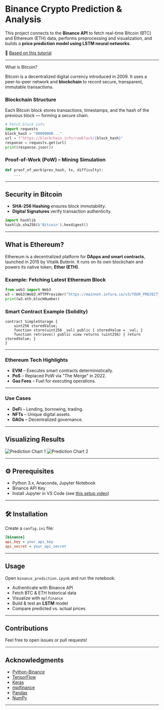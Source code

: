 

#  Binance Crypto Prediction & Analysis

This project connects to the **Binance API** to fetch real-time Bitcoin (BTC) and Ethereum (ETH) data, performs preprocessing and visualization, and builds a **price prediction model using LSTM neural networks**.

🔗 [Based on this tutorial](https://heartbeat.comet.ml/analyzing-and-creating-a-predictive-model-for-binance-data-69171dbd5bec)

---

 What is Bitcoin?


Bitcoin is a decentralized digital currency introduced in 2009. It uses a peer-to-peer network and **blockchain** to record secure, transparent, immutable transactions.

### Blockchain Structure

Each Bitcoin block stores transactions, timestamps, and the hash of the previous block — forming a secure chain.

```python
# Fetch block info
import requests
block_hash = "00000000..."
url = f"https://blockchain.info/rawblock/{block_hash}"
response = requests.get(url)
print(response.json())
```

### Proof-of-Work (PoW) – Mining Simulation

```python
def proof_of_work(prev_hash, tx, difficulty):
    ...
```

---

##  Security in Bitcoin

* **SHA-256 Hashing** ensures block immutability.
* **Digital Signatures** verify transaction authenticity.

```python
import hashlib
hashlib.sha256(b'Bitcoin').hexdigest()
```

---

##  What is Ethereum?



Ethereum is a decentralized platform for **DApps and smart contracts**, launched in 2015 by Vitalik Buterin. It runs on its own blockchain and powers its native token, **Ether (ETH)**.

### Example: Fetching Latest Ethereum Block

```python
from web3 import Web3
w3 = Web3(Web3.HTTPProvider("https://mainnet.infura.io/v3/YOUR_PROJECT_ID"))
print(w3.eth.blockNumber)
```

###  Smart Contract Example (Solidity)

```solidity
contract SimpleStorage {
    uint256 storedValue;
    function store(uint256 _val) public { storedValue = _val; }
    function retrieve() public view returns (uint256) { return storedValue; }
}
```

---

###  Ethereum Tech Highlights

* **EVM** – Executes smart contracts deterministically.
* **PoS** – Replaced PoW via "The Merge" in 2022.
* **Gas Fees** – Fuel for executing operations.

---

###  Use Cases

* **DeFi** – Lending, borrowing, trading.
* **NFTs** – Unique digital assets.
* **DAOs** – Decentralized governance.

---

##  Visualizing Results

![Prediction Chart 1](https://github.com/user-attachments/assets/61a5e7c6-5240-4ad2-959d-2aa712490aa5)
![Prediction Chart 2](https://github.com/user-attachments/assets/6e18ff07-a8a2-4486-872e-1a8af86f3d21)

---

## ⚙ Prerequisites

* Python 3.x, Anaconda, Jupyter Notebook
* Binance API Key
* Install Jupyter in VS Code (see [this setup video](https://www.youtube.com/watch?v=h1sAzPojKMg))

---

## 🛠 Installation




Create a `config.ini` file:

```ini
[binance]
api_key = your_api_key
api_secret = your_api_secret
```

---

##  Usage

Open `binance_prediction.ipynb` and run the notebook:

* Authenticate with Binance API
* Fetch BTC & ETH historical data
* Visualize with `mplfinance`
* Build & test an **LSTM** model
* Compare predicted vs. actual prices

---


##  Contributions

Feel free to open issues or pull requests!

---

##  Acknowledgments

* [Python-Binance](https://python-binance.readthedocs.io/)
* [TensorFlow](https://www.tensorflow.org/)
* [Keras](https://keras.io/)
* [mplfinance](https://github.com/matplotlib/mplfinance)
* [Pandas](https://pandas.pydata.org/)
* [NumPy](https://numpy.org/)

---

